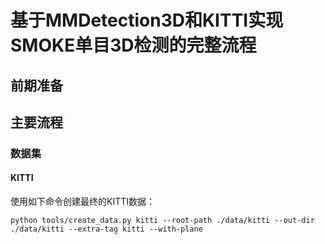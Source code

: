 # 基于MMDetection3D和KITTI实现SMOKE单目3D检测的完整流程

## 前期准备


## 主要流程
### 数据集
#### KITTI

使用如下命令创建最终的KITTI数据：

```
python tools/create_data.py kitti --root-path ./data/kitti --out-dir ./data/kitti --extra-tag kitti --with-plane
```





## 

